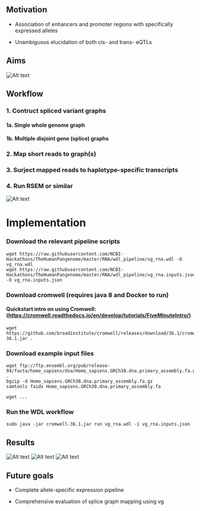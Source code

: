 ## Motivation

* Association of enhancers and promoter regions with specifically expressed alleles

* Unambiguous elucidation of both cis- and trans- eQTLs


## Aims

![Alt text](https://github.com/NCBI-Hackathons/TheHumanPangenome/blob/master/RNA/RNA_project_day3_aims.jpg)



## Workflow

### 1. Contruct spliced variant graphs

#### 1a. Single whole genome graph

#### 1b. Multiple disjoint gene (splice) graphs

### 2. Map short reads to graph(s)

### 3. Surject mapped reads to haplotype-specific transcripts

### 4. Run RSEM or similar

![Alt text](https://github.com/NCBI-Hackathons/TheHumanPangenome/blob/master/RNA/RNA_project_day_3_pipeline.jpg)


# Implementation

### Download the relevant pipeline scripts
```
wget https://raw.githubusercontent.com/NCBI-Hackathons/TheHumanPangenome/master/RNA/wdl_pipeline/vg_rna.wdl -O vg_rna.wdl
wget https://raw.githubusercontent.com/NCBI-Hackathons/TheHumanPangenome/master/RNA/wdl_pipeline/vg_rna.inputs.json -O vg_rna.inputs.json
```

### Download cromwell (requires java 8 and Docker to run)
#### Quickstart intro on using Cromwell: (https://cromwell.readthedocs.io/en/develop/tutorials/FiveMinuteIntro/)
```
wget https://github.com/broadinstitute/cromwell/releases/download/36.1/cromwell-36.1.jar .
```
### Download example input files
```
wget ftp://ftp.ensembl.org/pub/release-94/fasta/homo_sapiens/dna/Homo_sapiens.GRCh38.dna.primary_assembly.fa.gz .
bgzip -d Homo_sapiens.GRCh38.dna.primary_assembly.fa.gz
samtools faidx Homo_sapiens.GRCh38.dna.primary_assembly.fa

wget ...
```
### Run the WDL workflow
```
sudo java -jar cromwell-36.1.jar run vg_rna.wdl -i vg_rna.inputs.json

```

## Results

![Alt text](https://github.com/NCBI-Hackathons/TheHumanPangenome/blob/master/RNA/RNA_project_day3_SMIM11A.jpg)
![Alt text](https://github.com/NCBI-Hackathons/TheHumanPangenome/blob/master/RNA/RNA_project_day3_SMIM11A_var.jpg)
![Alt text](https://github.com/NCBI-Hackathons/TheHumanPangenome/blob/master/RNA/RNA_project_day3_mapstats.jpg)



## Future goals

* Complete allele-specific expression pipeline

* Comprehensive evaluation of splice graph mapping using vg




